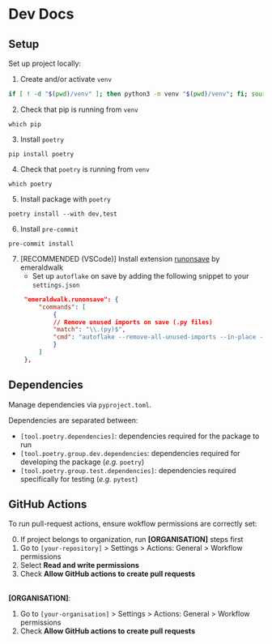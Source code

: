 # Dev Docs

## Setup

Set up project locally:

1. Create and/or activate `venv`

```bash
if [ ! -d "$(pwd)/venv" ]; then python3 -m venv "$(pwd)/venv"; fi; source "$(pwd)/venv/bin/activate"
```

2. Check that pip is running from `venv`

```commandline
which pip
```

3. Install `poetry`

```commandline
pip install poetry
```

4. Check that `poetry` is running from `venv`

```commandline
which poetry
```

5. Install package with `poetry`

```commandline
poetry install --with dev,test
```

6. Install `pre-commit`

```commandline
pre-commit install
```

7. [RECOMMENDED (VSCode)] Install extension [runonsave](https://marketplace.visualstudio.com/items?itemName=emeraldwalk.RunOnSave) by emeraldwalk
   - Set up `autoflake` on save by adding the following snippet to your `settings.json`
   ```json
    "emeraldwalk.runonsave": {
        "commands": [
            {
            // Remove unused imports on save (.py files)
            "match": "\\.(py)$",
            "cmd": "autoflake --remove-all-unused-imports --in-place --recursive --exclude __init__.py ${file}"
            }
        ]
    },
   ```

## Dependencies

Manage dependencies via `pyproject.toml`.

Dependencies are separated between:

- `[tool.poetry.dependencies]`: dependencies required for the package to run
- `[tool.poetry.group.dev.dependencies`: dependencies required for developing the package (_e.g._ `poetry`)
- `[tool.poetry.group.test.dependencies]`: dependencies required specifically for testing (_e.g._ `pytest`)

## GitHub Actions

To run pull-request actions, ensure wokflow permissions are correctly set:

0. If project belongs to organization, run **[ORGANISATION]** steps first
1. Go to `[your-repository]` > Settings > Actions: General > Workflow permissions
2. Select **Read and write permissions**
3. Check **Allow GitHub actions to create pull requests**
   </br>
   </br>

**[ORGANISATION]**:

1. Go to `[your-organisation]` > Settings > Actions: General > Workflow permissions
2. Check **Allow GitHub actions to create pull requests**

